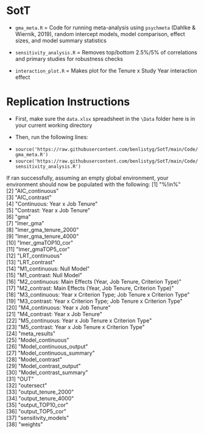 # SotT

+ `gma_meta.R` = Code for running meta-analysis using ```psychmeta``` (Dahlke & Wiernik, 2019), random intercept models, model comparison, effect sizes, and model summary statistics

+ `sensitivity_analysis.R` = Removes top/bottom 2.5%/5% of correlations and primary studies for robustness checks

+ `interaction_plot.R` = Makes plot for the Tenure x Study Year interaction effect

# Replication Instructions

+ First, make sure the `data.xlsx` spreadsheet in the `\Data` folder here is in your current working directory

+ Then, run the following lines:
- ```source('https://raw.githubusercontent.com/benlistyg/SotT/main/Code/gma_meta.R')```
- ```source('https://raw.githubusercontent.com/benlistyg/SotT/main/Code/sensitivity_analysis.R')```

If ran successfully, assuming an empty global environment, your environment should now be populated with the following:
 [1] "%!in%"                                                            
 [2] "AIC_continuous"                                                   
 [3] "AIC_contrast"                                                     
 [4] "Continuous: Year x Job Tenure"                                    
 [5] "Contrast: Year x Job Tenure"                                      
 [6] "gma"                                                              
 [7] "lmer_gma"                                                         
 [8] "lmer_gma_tenure_2000"                                             
 [9] "lmer_gma_tenure_4000"                                             
[10] "lmer_gmaTOP10_cor"                                                
[11] "lmer_gmaTOP5_cor"                                                 
[12] "LRT_continuous"                                                   
[13] "LRT_contrast"                                                     
[14] "M1_continuous: Null Model"                                        
[15] "M1_contrast: Null Model"                                          
[16] "M2_continuous: Main Effects (Year, Job Tenure, Criterion Type)"   
[17] "M2_contrast: Main Effects (Year, Job Tenure, Criterion Type)"     
[18] "M3_continuous: Year x Criterion Type; Job Tenure x Criterion Type"
[19] "M3_contrast: Year x Criterion Type; Job Tenure x Criterion Type"  
[20] "M4_continuous: Year x Job Tenure"                                 
[21] "M4_contrast: Year x Job Tenure"                                   
[22] "M5_continuous: Year x Job Tenure x Criterion Type"                
[23] "M5_contrast: Year x Job Tenure x Criterion Type"                  
[24] "meta_results"                                                     
[25] "Model_continuous"                                                 
[26] "Model_continuous_output"                                          
[27] "Model_continuous_summary"                                         
[28] "Model_contrast"                                                   
[29] "Model_contrast_output"                                            
[30] "Model_contrast_summary"                                           
[31] "OUT"                                                              
[32] "outersect"                                                        
[33] "output_tenure_2000"                                               
[34] "output_tenure_4000"                                               
[35] "output_TOP10_cor"                                                 
[36] "output_TOP5_cor"                                                  
[37] "sensitivity_models"                                               
[38] "weights" 
